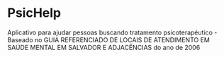 # PsicHelp
Aplicativo para ajudar pessoas buscando tratamento psicoterapéutico - Baseado no GUIA REFERENCIADO DE LOCAIS DE ATENDIMENTO EM SAÚDE MENTAL EM SALVADOR E ADJACÊNCIAS do ano de 2006
